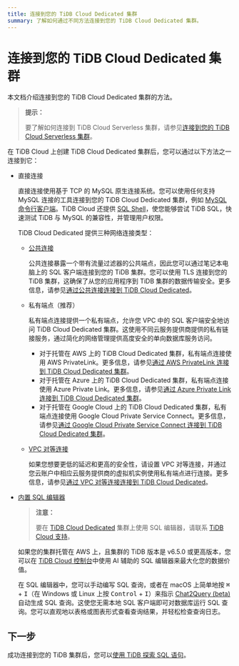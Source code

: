 ```yaml
---
title: 连接到您的 TiDB Cloud Dedicated 集群
summary: 了解如何通过不同方法连接到您的 TiDB Cloud Dedicated 集群。
---
```


# 连接到您的 TiDB Cloud Dedicated 集群

本文档介绍连接到您的 TiDB Cloud Dedicated 集群的方法。

> **提示：**
>
> 要了解如何连接到 TiDB Cloud Serverless 集群，请参见[连接到您的 TiDB Cloud Serverless 集群](/tidb-cloud/connect-to-tidb-cluster-serverless.md)。

在 TiDB Cloud 上创建 TiDB Cloud Dedicated 集群后，您可以通过以下方法之一连接到它：

- 直接连接

    直接连接使用基于 TCP 的 MySQL 原生连接系统。您可以使用任何支持 MySQL 连接的工具连接到您的 TiDB Cloud Dedicated 集群，例如 [MySQL 命令行客户端](https://dev.mysql.com/doc/refman/8.0/en/mysql.html)。TiDB Cloud 还提供 [SQL Shell](/tidb-cloud/connect-via-sql-shell.md)，使您能够尝试 TiDB SQL，快速测试 TiDB 与 MySQL 的兼容性，并管理用户权限。

    TiDB Cloud Dedicated 提供三种网络连接类型：

    - [公共连接](/tidb-cloud/connect-via-standard-connection.md)

        公共连接暴露一个带有流量过滤器的公共端点，因此您可以通过笔记本电脑上的 SQL 客户端连接到您的 TiDB 集群。您可以使用 TLS 连接到您的 TiDB 集群，这确保了从您的应用程序到 TiDB 集群的数据传输安全。更多信息，请参见[通过公共连接连接到 TiDB Cloud Dedicated](/tidb-cloud/connect-via-standard-connection.md)。

    - 私有端点（推荐）

        私有端点连接提供一个私有端点，允许您 VPC 中的 SQL 客户端安全地访问 TiDB Cloud Dedicated 集群。这使用不同云服务提供商提供的私有链接服务，通过简化的网络管理提供高度安全的单向数据库服务访问。

        - 对于托管在 AWS 上的 TiDB Cloud Dedicated 集群，私有端点连接使用 AWS PrivateLink。更多信息，请参见[通过 AWS PrivateLink 连接到 TiDB Cloud Dedicated 集群](/tidb-cloud/set-up-private-endpoint-connections.md)。
        - 对于托管在 Azure 上的 TiDB Cloud Dedicated 集群，私有端点连接使用 Azure Private Link。更多信息，请参见[通过 Azure Private Link 连接到 TiDB Cloud Dedicated 集群](/tidb-cloud/set-up-private-endpoint-connections-on-azure.md)。
        - 对于托管在 Google Cloud 上的 TiDB Cloud Dedicated 集群，私有端点连接使用 Google Cloud Private Service Connect。更多信息，请参见[通过 Google Cloud Private Service Connect 连接到 TiDB Cloud Dedicated 集群](/tidb-cloud/set-up-private-endpoint-connections-on-google-cloud.md)。

    - [VPC 对等连接](/tidb-cloud/set-up-vpc-peering-connections.md)

        如果您想要更低的延迟和更高的安全性，请设置 VPC 对等连接，并通过您云账户中相应云服务提供商的虚拟机实例使用私有端点进行连接。更多信息，请参见[通过 VPC 对等连接连接到 TiDB Cloud Dedicated](/tidb-cloud/set-up-vpc-peering-connections.md)。

- [内置 SQL 编辑器](/tidb-cloud/explore-data-with-chat2query.md)

    > **注意：**
    >
    > 要在 [TiDB Cloud Dedicated](/tidb-cloud/select-cluster-tier.md#tidb-cloud-dedicated) 集群上使用 SQL 编辑器，请联系 [TiDB Cloud 支持](/tidb-cloud/tidb-cloud-support.md)。

    如果您的集群托管在 AWS 上，且集群的 TiDB 版本是 v6.5.0 或更高版本，您可以在 [TiDB Cloud 控制台](https://tidbcloud.com/)中使用 AI 辅助的 SQL 编辑器来最大化您的数据价值。

    在 SQL 编辑器中，您可以手动编写 SQL 查询，或者在 macOS 上简单地按 <kbd>⌘</kbd> + <kbd>I</kbd>（在 Windows 或 Linux 上按 <kbd>Control</kbd> + <kbd>I</kbd>）来指示 [Chat2Query (beta)](/tidb-cloud/tidb-cloud-glossary.md#chat2query) 自动生成 SQL 查询。这使您无需本地 SQL 客户端即可对数据库运行 SQL 查询。您可以直观地以表格或图表形式查看查询结果，并轻松检查查询日志。

## 下一步

成功连接到您的 TiDB 集群后，您可以[使用 TiDB 探索 SQL 语句](/basic-sql-operations.md)。

